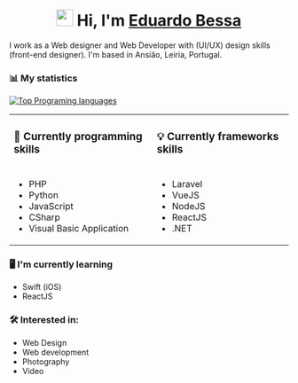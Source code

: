 <h1 align="center">
 <img src="https://media.giphy.com/media/hvRJCLFzcasrR4ia7z/giphy.gif" width="30px"> 
 Hi, I'm <a href="https://www.eduardobessa.pt/">Eduardo Bessa</a></h1>


I work as a Web designer and Web Developer with (UI/UX) design skills (front-end designer). I'm based in Ansião, Leiria, Portugal.

### 📊 My statistics

[![Top Programing languages](https://github-readme-stats.vercel.app/api/top-langs/?username=eduubessa&layout=compact)](https://github.com/eduubessa/github-readme-stats)

<table border="0" width="100%">
 <tr>
    <td>
     <h3> 🧰 Currently programming skills</h3>
    </td>
    <td>
     <h3>💡 Currently frameworks skills</h3>
    </td>
 </tr>
 <tr>
    <td>
     <ul>
      <li>PHP</li>
      <li>Python</li>
      <li>JavaScript</li>
      <li>CSharp</li>
      <li>Visual Basic Application</li>
     </ul>
    </td>
    <td>
     <ul>
      <li>Laravel</li>
      <li>VueJS</li>
      <li>NodeJS</li>
      <li>ReactJS</li>
      <li>.NET</li>
     </ul>
    </td>
 </tr>
</table>

### 🖥  I'm currently learning

- Swift (iOS)
- ReactJS

### 🛠  Interested in:

- Web Design
- Web development
- Photography
- Video



